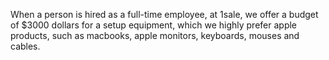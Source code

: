 When a person is hired as a full-time employee, at 1sale, we offer a budget of $3000 dollars for a setup equipment, which we highly prefer apple products, such as macbooks, apple monitors, keyboards, mouses and cables.
